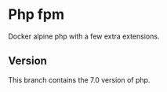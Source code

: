 # Php fpm

Docker alpine php with a few extra extensions.

## Version

This branch contains the 7.0 version of php.